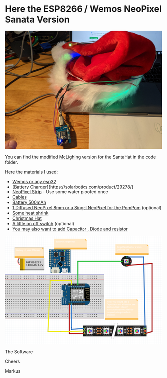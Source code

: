 # Here the ESP8266 / Wemos NeoPixel Sanata Version

![WiFi-Wemos-SantaHat](/images/WiFi-Wemos-SantaHat.jpg)

You can find the modified  [McLighing](https://github.com/toblum/McLighting) version for the SantaHat in the code folder.

Here the materials I used:

- [Wemos or any esp32](https://www.amazon.ca/IZOKEE-NodeMcu-Internet-Development-Compatible/dp/B076F52NQD)
- [Battery Charger]{https://solarbotics.com/product/29278/}
- [NeoPixel Strip](https://www.amazon.ca/CHINLY-Individually-Addressable-Waterproof-waterproof/dp/B01LSF4QDM) - Use some water proofed once
- [Cables](https://www.amazon.ca/Elegoo-120pcs-Multicolored-Breadboard-arduino/dp/B01EV70C78/)
- [Battery 500mAh](https://www.amazon.ca/Fytoo-500mAh-Battery-battery-Charger/dp/B0794ZPVSX/)
- [1 Diffused NeoPixel 8mm or a Singel NeoPixel for the PomPom](https://www.amazon.ca/EDGELEC-Tri-Color-Multicolor-Resistors-Included/dp/B077X95LRZ/) (optional)
- [Some heat shrink](https://www.amazon.ca/Yosawa-Pieces-Heat-Shrink-Tubing/dp/B07SPRNMD5)
- [Christmas Hat](https://www.amazon.ca/Confortable-Velvet-Christmas-Favors-Adults/dp/B07G44K67L)
- [A little on off switch](https://www.amazon.ca/Cylewet-Position-Vertical-Arduino-CYT1024/dp/B01MY3HOR1/) (optional)
- [You may also want to add Capacitor , Diode and resistor](https://www.mathworks.com/matlabcentral/mlc-downloads/downloads/submissions/64467/versions/2/previews/html/NeoPixelExample_Basic.html)

![Wiring](/images/WemosSantaHatWiring.png)

The Software


Cheers

Markus
